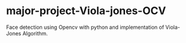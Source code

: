 # major-project-Viola-jones-OCV
Face detection using Opencv with python and implementation of Viola-Jones Algorithm.
